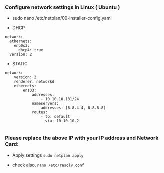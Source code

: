 ### Configure network settings in Linux ( Ubuntu )  

- sudo nano /etc/netplan/00-installer-config.yaml

- DHCP
```
network:
  ethernets:
    enp0s3:
      dhcp4: true
  version: 2

```
- STATIC
```
network: 
    version: 2 
    renderer: networkd 
    ethernets: 
        ens33: 
            addresses: 
                - 10.10.10.131/24 
            nameservers: 
                addresses: [8.8.4.4, 8.8.8.8] 
            routes: 
                - to: default 
                  via: 10.10.10.2
 
 ```
### Please replace the above IP with your IP address and Network Card: 

- Apply settings `sudo netplan apply`

- check also, `nano /etc/resolv.conf`
